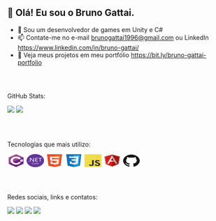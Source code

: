 ## 👋 Olá! Eu sou o Bruno Gattai.
- 👀 Sou um desenvolvedor de games em Unity e C#
- 📫 Contate-me no e-mail brunogattai1996@gmail.com ou LinkedIn https://www.linkedin.com/in/bruno-gattai/
- 🎨 Veja meus projetos em meu portfólio https://bit.ly/bruno-gattai-portfolio

##

<div><br>
  <p>GitHub Stats:</p>
  <img height="180em" src="https://github-readme-stats.vercel.app/api?username=gattai1996&show_icons=true&theme=dark&include_all_commits=true&count_private=true"/>
  <img height="180em" src="https://github-readme-stats.vercel.app/api/top-langs/?username=gattai1996&layout=compact&langs_count=8&theme=dark"/>
</div>
  
##
  
<div style="display: inline-block"><br>
  <p>Tecnologias que mais utilizo:</p>
  <img align="center" height="30" width="40" src="https://raw.githubusercontent.com/devicons/devicon/master/icons/csharp/csharp-original.svg">
  <img align="center" height="30" width="40" src="https://raw.githubusercontent.com/devicons/devicon/master/icons/dotnetcore/dotnetcore-original.svg">
  <img align="center" height="30" width="40" src="https://raw.githubusercontent.com/devicons/devicon/master/icons/html5/html5-original.svg">
  <img align="center" height="30" width="40" src="https://raw.githubusercontent.com/devicons/devicon/master/icons/css3/css3-original.svg">
  <img align="center" height="30" width="40" src="https://raw.githubusercontent.com/devicons/devicon/master/icons/javascript/javascript-original.svg">
  <img align="center" height="30" width="40" src="https://raw.githubusercontent.com/devicons/devicon/master/icons/angularjs/angularjs-original.svg">
  <img align="center" height="30" width="40" src="https://raw.githubusercontent.com/devicons/devicon/master/icons/github/github-original.svg">
</div>

##

<div style="display: inline-block"><br>
  <p>Redes sociais, links e contatos:</p>
  <a href="https://www.linkedin.com/in/bruno-gattai/" target="_blank"><img src="https://img.shields.io/badge/-Linkedin-%230077B5?style=for-the-badge&logo=linkedin&logoColor=white" target="_blank"></a>
  <a href="mailto:brunogattai1996@gmail.com" target="_blank"><img src="https://img.shields.io/badge/-Email-FF0000?style=for-the-badge&logo=gmail&logoColor=white" target="_blank"></a>
  <a href="https://gattai1996.github.io/portfolio/" target="_blank"><img src="https://img.shields.io/badge/-Portfolio-000000?style=for-the-badge&logo=unity&logoColor=white" target="_blank"></a>
  <a href="https://www.youtube.com/channel/UCNNm-Ro-WG7MlXF7DIh9LaQ" target="_blank"><img src="https://img.shields.io/badge/YouTube-FF0000?style=for-the-badge&logo=youtube&logoColor=white" target="_blank"></a>
</div>

